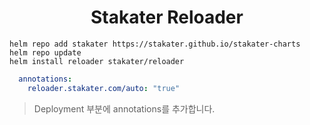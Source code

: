 <h1 align="center"> Stakater Reloader </h1>

```shell
helm repo add stakater https://stakater.github.io/stakater-charts
helm repo update
helm install reloader stakater/reloader
```

```yaml
  annotations:
    reloader.stakater.com/auto: "true"
```
> Deployment 부분에 annotations를 추가합니다.